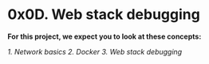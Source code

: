 # 0x0D. Web stack debugging
**For this project, we expect you to look at these concepts:**

*1. Network basics*
*2. Docker*
*3. Web stack debugging*
